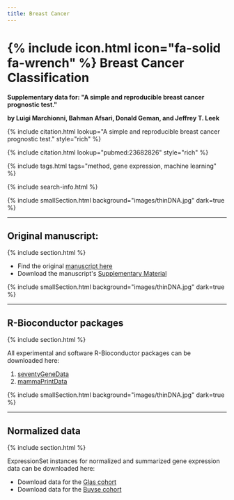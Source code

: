 ```yaml
---
title: Breast Cancer
---
```


# {% include icon.html icon="fa-solid fa-wrench" %} Breast Cancer Classification

**Supplementary data for: "A simple and reproducible breast cancer prognostic test."**

**by Luigi Marchionni, Bahman Afsari, Donald Geman, and Jeffrey T. Leek**


{% include citation.html lookup="A simple and reproducible breast cancer prognostic test." style="rich" %}

{% include citation.html lookup="pubmed:23682826" style="rich" %}

{% include tags.html tags="method, gene expression, machine learning" %}

{% include search-info.html %}


{% include smallSection.html background="images/thinDNA.jpg" dark=true %}
***
## Original manuscript: 
{% include section.html %}

- Find the original [manuscript here](https://bmcgenomics.biomedcentral.com/articles/10.1186/1471-2164-14-336)
- Download the manuscript's [Supplementary Material](http://marchionnilab.org/data/breastTSP/Supplement.pdf)


{% include smallSection.html background="images/thinDNA.jpg" dark=true %}
***
## R-Bioconductor packages
{% include section.html %}

All experimental and software R-Bioconductor packages can be downloaded here:

1. [seventyGeneData](https://bioconductor.org/packages/release/data/experiment/html/seventyGeneData.html)
2. [mammaPrintData](https://bioconductor.org/packages/release/data/experiment/html/mammaPrintData.html)


{% include smallSection.html background="images/thinDNA.jpg" dark=true %}
***
## Normalized data
{% include section.html %}

ExpressionSet instances for normalized and summarized gene expression data can be downloaded here:

- Download data for the [Glas cohort](https://marchionnilab.org/data/breastTSP/glasEset.rda)
- Download data for the [Buyse cohort](https://marchionnilab.org/bdata/reastTSP/buyseEset.rda)

